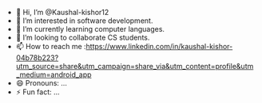 - 👋 Hi, I’m @Kaushal-kishor12
- 👀 I’m interested in software development.
- 🌱 I’m currently learning computer languages.
- 💞️ I’m looking to collaborate CS students.
- 📫 How to reach me :https://www.linkedin.com/in/kaushal-kishor-04b78b223?utm_source=share&utm_campaign=share_via&utm_content=profile&utm_medium=android_app
- 😄 Pronouns: ...
- ⚡ Fun fact: ...

<!---
Kaushal-kishor12/Kaushal-kishor12 is a ✨ special ✨ repository because its `README.md` (this file) appears on your GitHub profile.
You can click the Preview link to take a look at your changes.
--->
